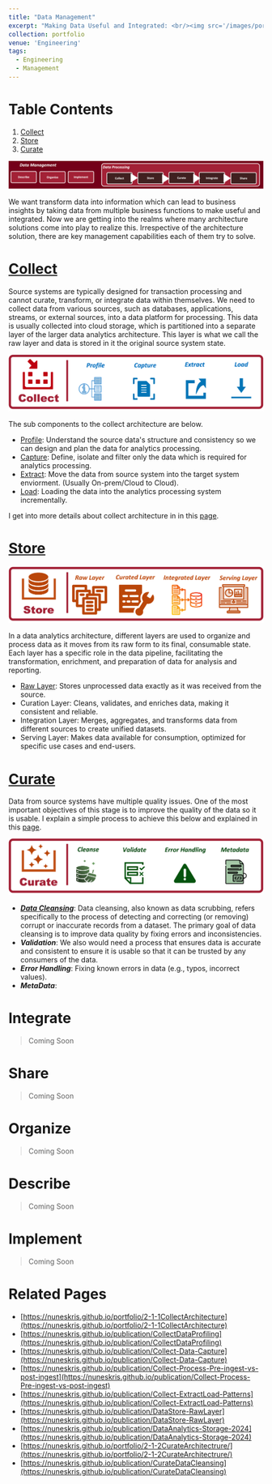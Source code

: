 ```yaml
---
title: "Data Management"
excerpt: "Making Data Useful and Integrated: <br/><img src='/images/portfolio/DataManagement.png'>"
collection: portfolio
venue: 'Engineering'
tags:
  - Engineering
  - Management
---
```


# Table Contents
1. [Collect](#Collect)
2. [Store](#Store)
3. [Curate](#Curate)

<img width="1000" alt="image" src="/images/portfolio/DataManagement.png">

We want transform data into information which can lead to business insights by taking data from multiple business functions to make useful and integrated. 
Now we are getting into the realms where many architecture solutions come into play to realize this. Irrespective of the architecture solution, there are key management capabilities each of them try to solve.


<a name="Collect"></a>

# [Collect](https://nuneskris.github.io/portfolio/2-1-1CollectArchitecture/)
Source systems are typically designed for transaction processing and cannot curate, transform, or integrate data within themselves. We need to collect data from various sources, such as databases, applications, streams, or external sources, into a data platform for processing. This data is usually collected into cloud storage, which is partitioned into a separate layer of the larger data analytics architecture. This layer is what we call the raw layer and data is stored in it the original source system state.

<img src='/images/portfolio/CollectArchitecture.png'>

The sub components to the collect architecture are below.

* [Profile](https://nuneskris.github.io/publication/CollectDataProfiling): Understand the source data's structure and consistency so we can design and plan the data for analytics processing.
* [Capture](https://nuneskris.github.io/publication/Collect-Data-Capture): Define, isolate and filter only the data which is required for analytics processing.
* [Extract](https://nuneskris.github.io/publication/Collect-Process-Pre-ingest-vs-post-ingest): Move the data from source system into the target system enviorment. (Usually On-prem/Cloud to Cloud).
* [Load](https://nuneskris.github.io/publication/Collect-ExtractLoad-Patterns): Loading the data into the analytics processing system incrementally.

I get into more details about collect architecture in in this [page](https://nuneskris.github.io/portfolio/2-1-1CollectArchitecture/).

<a name="Store"></a>

# [Store](https://nuneskris.github.io/portfolio/2-1-3StoreArchitecture/)

<img src='/images/portfolio/StoreArchitecture.png'>

In a data analytics architecture, different layers are used to organize and process data as it moves from its raw form to its final, consumable state. Each layer has a specific role in the data pipeline, facilitating the transformation, enrichment, and preparation of data for analysis and reporting. 

* [Raw Layer](https://nuneskris.github.io/publication/DataStore-RawLayer): Stores unprocessed data exactly as it was received from the source.
* Curation Layer: Cleans, validates, and enriches data, making it consistent and reliable.
* Integration Layer: Merges, aggregates, and transforms data from different sources to create unified datasets.
* Serving Layer: Makes data available for consumption, optimized for specific use cases and end-users.

<a name="Curate"></a>

# [Curate](https://nuneskris.github.io/portfolio/2-1-2CurateArchitectrure/)

Data from source systems have multiple quality issues. One of the most important objectives of this stage is to improve the quality of the data so it is usable. I explain a simple process to achieve this below and explained in this [page](https://nuneskris.github.io/portfolio/2-1-2CurateArchitectrure/).

<img src='/images/portfolio/CurateProcess.png'>

* ***[Data Cleansing](https://nuneskris.github.io/publication/CurateDataCleansing)***: Data cleansing, also known as data scrubbing, refers specifically to the process of detecting and correcting (or removing) corrupt or inaccurate records from a dataset. The primary goal of data cleansing is to improve data quality by fixing errors and inconsistencies.
* ***Validation***: We also would need a process that ensures data is accurate and consistent to ensure it is usable so that it can be trusted by any consumers of the data.
* ***Error Handling***: Fixing known errors in data (e.g., typos, incorrect values).
* ***MetaData***:


# Integrate

> Coming Soon

# Share

> Coming Soon

# Organize

> Coming Soon

# Describe

> Coming Soon

# Implement

> Coming Soon

# Related Pages
* [https://nuneskris.github.io/portfolio/2-1-1CollectArchitecture](https://nuneskris.github.io/portfolio/2-1-1CollectArchitecture)
* [https://nuneskris.github.io/publication/CollectDataProfiling](https://nuneskris.github.io/publication/CollectDataProfiling)
* [https://nuneskris.github.io/publication/Collect-Data-Capture](https://nuneskris.github.io/publication/Collect-Data-Capture)
* [https://nuneskris.github.io/publication/Collect-Process-Pre-ingest-vs-post-ingest](https://nuneskris.github.io/publication/Collect-Process-Pre-ingest-vs-post-ingest)
* [https://nuneskris.github.io/publication/Collect-ExtractLoad-Patterns](https://nuneskris.github.io/publication/Collect-ExtractLoad-Patterns)
* [https://nuneskris.github.io/publication/DataStore-RawLayer](https://nuneskris.github.io/publication/DataStore-RawLayer)
* [https://nuneskris.github.io/publication/DataAnalytics-Storage-2024](https://nuneskris.github.io/publication/DataAnalytics-Storage-2024)
* [https://nuneskris.github.io/portfolio/2-1-2CurateArchitectrure/](https://nuneskris.github.io/portfolio/2-1-2CurateArchitectrure/)
* [https://nuneskris.github.io/publication/CurateDataCleansing](https://nuneskris.github.io/publication/CurateDataCleansing)
